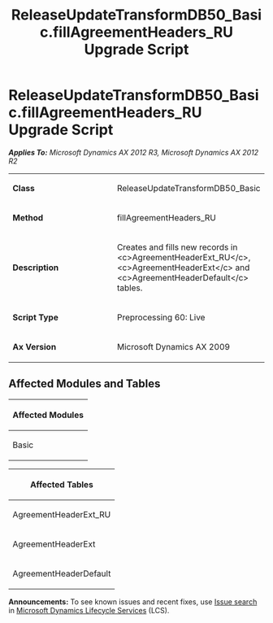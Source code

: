 ﻿---
title: ReleaseUpdateTransformDB50_Basic.fillAgreementHeaders_RU Upgrade Script
TOCTitle: ReleaseUpdateTransformDB50_Basic.fillAgreementHeaders_RU Upgrade Script
ms:assetid: b79ff6bb-0551-030a-cfbe-936620a058c1
ms:mtpsurl: https://msdn.microsoft.com/en-us/library/JJ737050(v=AX.60)
ms:contentKeyID: 49710732
ms.date: 05/18/2015
mtps_version: v=AX.60
---

# ReleaseUpdateTransformDB50\_Basic.fillAgreementHeaders\_RU Upgrade Script 


_**Applies To:** Microsoft Dynamics AX 2012 R3, Microsoft Dynamics AX 2012 R2_

<table>
<colgroup>
<col style="width: 50%" />
<col style="width: 50%" />
</colgroup>
<tbody>
<tr class="odd">
<td><p><strong>Class</strong></p></td>
<td><p>ReleaseUpdateTransformDB50_Basic</p></td>
</tr>
<tr class="even">
<td><p><strong>Method</strong></p></td>
<td><p>fillAgreementHeaders_RU</p></td>
</tr>
<tr class="odd">
<td><p><strong>Description</strong></p></td>
<td><p>Creates and fills new records in &lt;c&gt;AgreementHeaderExt_RU&lt;/c&gt;, &lt;c&gt;AgreementHeaderExt&lt;/c&gt; and &lt;c&gt;AgreementHeaderDefault&lt;/c&gt; tables.</p></td>
</tr>
<tr class="even">
<td><p><strong>Script Type</strong></p></td>
<td><p>Preprocessing 60: Live</p></td>
</tr>
<tr class="odd">
<td><p><strong>Ax Version</strong></p></td>
<td><p>Microsoft Dynamics AX 2009</p></td>
</tr>
</tbody>
</table>


## Affected Modules and Tables

<table>
<colgroup>
<col style="width: 100%" />
</colgroup>
<thead>
<tr class="header">
<th><p>Affected Modules</p></th>
</tr>
</thead>
<tbody>
<tr class="odd">
<td><p>Basic</p></td>
</tr>
</tbody>
</table>


<table>
<colgroup>
<col style="width: 100%" />
</colgroup>
<thead>
<tr class="header">
<th><p>Affected Tables</p></th>
</tr>
</thead>
<tbody>
<tr class="odd">
<td><p>AgreementHeaderExt_RU</p></td>
</tr>
<tr class="even">
<td><p>AgreementHeaderExt</p></td>
</tr>
<tr class="odd">
<td><p>AgreementHeaderDefault</p></td>
</tr>
</tbody>
</table>

  
**Announcements:** To see known issues and recent fixes, use [Issue search](http://go.microsoft.com/fwlink/?linkid=389258) in [Microsoft Dynamics Lifecycle Services](http://go.microsoft.com/fwlink/?linkid=306505) (LCS).


